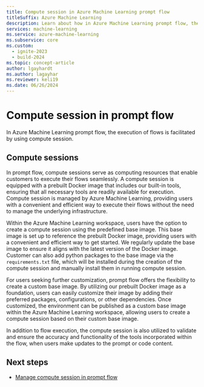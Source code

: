 ```yaml
---
title: Compute session in Azure Machine Learning prompt flow
titleSuffix: Azure Machine Learning
description: Learn about how in Azure Machine Learning prompt flow, the execution of flows is facilitated by using compute session.
services: machine-learning
ms.service: azure-machine-learning
ms.subservice: core
ms.custom:
  - ignite-2023
  - build-2024
ms.topic: concept-article
author: lgayhardt
ms.author: lagayhar
ms.reviewer: keli19
ms.date: 06/26/2024
---
```


# Compute session in prompt flow

In Azure Machine Learning prompt flow, the execution of flows is facilitated by using compute session.

## Compute sessions

In prompt flow, compute sessions serve as computing resources that enable customers to execute their flows seamlessly. A compute session is equipped with a prebuilt Docker image that includes our built-in tools, ensuring that all necessary tools are readily available for execution. Compute session is managed by Azure Machine Learning, providing users with a convenient and efficient way to execute their flows without the need to manage the underlying infrastructure.

Within the Azure Machine Learning workspace, users have the option to create a compute session using the predefined base image. This base image is set up to reference the prebuilt Docker image, providing users with a convenient and efficient way to get started. We regularly update the base image to ensure it aligns with the latest version of the Docker image. Customer can also add python packages to the base image via the `requirements.txt` file, which will be installed during the creation of the compute session and manually install them in running compute session.

For users seeking further customization, prompt flow offers the flexibility to create a custom base image. By utilizing our prebuilt Docker image as a foundation, users can easily customize their image by adding their preferred packages, configurations, or other dependencies. Once customized, the environment can be published as a custom base image within the Azure Machine Learning workspace, allowing users to create a compute session based on their custom base image.

In addition to flow execution, the compute session is also utilized to validate and ensure the accuracy and functionality of the tools incorporated within the flow, when users make updates to the prompt or code content.

## Next steps

- [Manage compute session in prompt flow](how-to-manage-compute-session.md)
